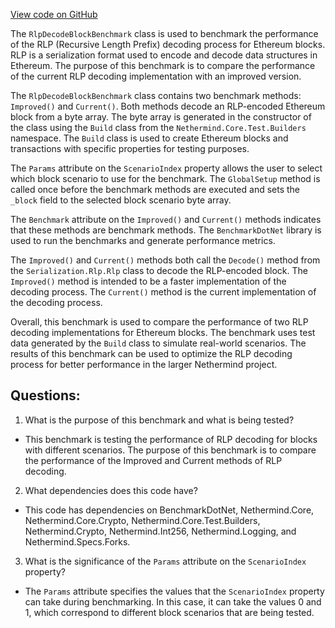 [View code on GitHub](https://github.com/nethermindeth/nethermind/Nethermind.Benchmark/Rlp/RlpDecodeBlockBenchmark.cs)

The `RlpDecodeBlockBenchmark` class is used to benchmark the performance of the RLP (Recursive Length Prefix) decoding process for Ethereum blocks. RLP is a serialization format used to encode and decode data structures in Ethereum. The purpose of this benchmark is to compare the performance of the current RLP decoding implementation with an improved version.

The `RlpDecodeBlockBenchmark` class contains two benchmark methods: `Improved()` and `Current()`. Both methods decode an RLP-encoded Ethereum block from a byte array. The byte array is generated in the constructor of the class using the `Build` class from the `Nethermind.Core.Test.Builders` namespace. The `Build` class is used to create Ethereum blocks and transactions with specific properties for testing purposes.

The `Params` attribute on the `ScenarioIndex` property allows the user to select which block scenario to use for the benchmark. The `GlobalSetup` method is called once before the benchmark methods are executed and sets the `_block` field to the selected block scenario byte array.

The `Benchmark` attribute on the `Improved()` and `Current()` methods indicates that these methods are benchmark methods. The `BenchmarkDotNet` library is used to run the benchmarks and generate performance metrics.

The `Improved()` and `Current()` methods both call the `Decode()` method from the `Serialization.Rlp.Rlp` class to decode the RLP-encoded block. The `Improved()` method is intended to be a faster implementation of the decoding process. The `Current()` method is the current implementation of the decoding process.

Overall, this benchmark is used to compare the performance of two RLP decoding implementations for Ethereum blocks. The benchmark uses test data generated by the `Build` class to simulate real-world scenarios. The results of this benchmark can be used to optimize the RLP decoding process for better performance in the larger Nethermind project.
## Questions: 
 1. What is the purpose of this benchmark and what is being tested?
- This benchmark is testing the performance of RLP decoding for blocks with different scenarios. The purpose of this benchmark is to compare the performance of the Improved and Current methods of RLP decoding.

2. What dependencies does this code have?
- This code has dependencies on BenchmarkDotNet, Nethermind.Core, Nethermind.Core.Crypto, Nethermind.Core.Test.Builders, Nethermind.Crypto, Nethermind.Int256, Nethermind.Logging, and Nethermind.Specs.Forks.

3. What is the significance of the `Params` attribute on the `ScenarioIndex` property?
- The `Params` attribute specifies the values that the `ScenarioIndex` property can take during benchmarking. In this case, it can take the values 0 and 1, which correspond to different block scenarios that are being tested.